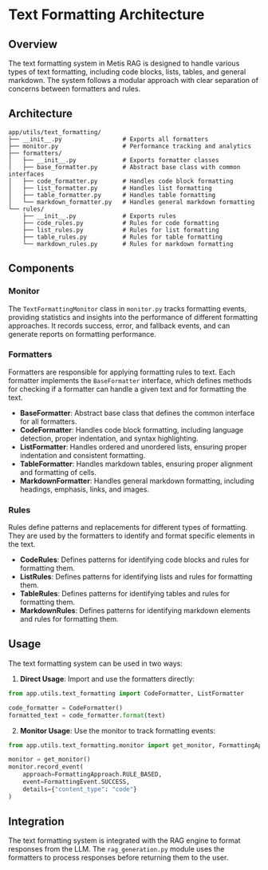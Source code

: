 # Text Formatting Architecture

## Overview

The text formatting system in Metis RAG is designed to handle various types of text formatting, including code blocks, lists, tables, and general markdown. The system follows a modular approach with clear separation of concerns between formatters and rules.

## Architecture

```
app/utils/text_formatting/
├── __init__.py                 # Exports all formatters
├── monitor.py                  # Performance tracking and analytics
├── formatters/
│   ├── __init__.py             # Exports formatter classes
│   ├── base_formatter.py       # Abstract base class with common interfaces
│   ├── code_formatter.py       # Handles code block formatting
│   ├── list_formatter.py       # Handles list formatting
│   ├── table_formatter.py      # Handles table formatting
│   └── markdown_formatter.py   # Handles general markdown formatting
└── rules/
    ├── __init__.py             # Exports rules
    ├── code_rules.py           # Rules for code formatting
    ├── list_rules.py           # Rules for list formatting
    ├── table_rules.py          # Rules for table formatting
    └── markdown_rules.py       # Rules for markdown formatting
```

## Components

### Monitor

The `TextFormattingMonitor` class in `monitor.py` tracks formatting events, providing statistics and insights into the performance of different formatting approaches. It records success, error, and fallback events, and can generate reports on formatting performance.

### Formatters

Formatters are responsible for applying formatting rules to text. Each formatter implements the `BaseFormatter` interface, which defines methods for checking if a formatter can handle a given text and for formatting the text.

- **BaseFormatter**: Abstract base class that defines the common interface for all formatters.
- **CodeFormatter**: Handles code block formatting, including language detection, proper indentation, and syntax highlighting.
- **ListFormatter**: Handles ordered and unordered lists, ensuring proper indentation and consistent formatting.
- **TableFormatter**: Handles markdown tables, ensuring proper alignment and formatting of cells.
- **MarkdownFormatter**: Handles general markdown formatting, including headings, emphasis, links, and images.

### Rules

Rules define patterns and replacements for different types of formatting. They are used by the formatters to identify and format specific elements in the text.

- **CodeRules**: Defines patterns for identifying code blocks and rules for formatting them.
- **ListRules**: Defines patterns for identifying lists and rules for formatting them.
- **TableRules**: Defines patterns for identifying tables and rules for formatting them.
- **MarkdownRules**: Defines patterns for identifying markdown elements and rules for formatting them.

## Usage

The text formatting system can be used in two ways:

1. **Direct Usage**: Import and use the formatters directly:

```python
from app.utils.text_formatting import CodeFormatter, ListFormatter

code_formatter = CodeFormatter()
formatted_text = code_formatter.format(text)
```

2. **Monitor Usage**: Use the monitor to track formatting events:

```python
from app.utils.text_formatting.monitor import get_monitor, FormattingApproach, FormattingEvent

monitor = get_monitor()
monitor.record_event(
    approach=FormattingApproach.RULE_BASED,
    event=FormattingEvent.SUCCESS,
    details={"content_type": "code"}
)
```

## Integration

The text formatting system is integrated with the RAG engine to format responses from the LLM. The `rag_generation.py` module uses the formatters to process responses before returning them to the user.